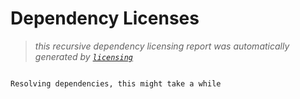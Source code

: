 # Dependency Licenses

> _this recursive dependency licensing report was automatically generated by [`licensing`](https://www.npmjs.org/package/licensing)_

```

Resolving dependencies, this might take a while

